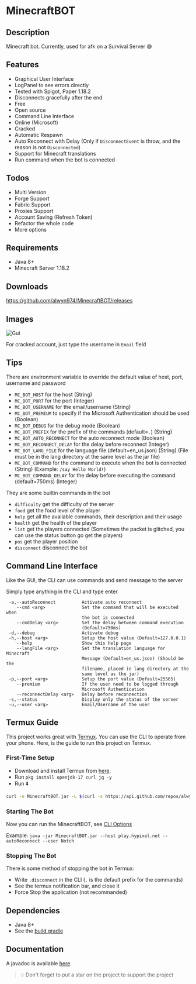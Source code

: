 # MinecraftBOT

## Description

Minecraft bot. Currently, used for afk on a Survival Server 😅

## Features

- Graphical User Interface
- LogPanel to see errors directly
- Tested with Spigot, Paper 1.18.2
- Disconnects gracefully after the end
- Free
- Open source
- Command Line Interface
- Online (Microsoft)
- Cracked
- Automatic Respawn
- Auto Reconnect with Delay (Only if `DisconnectEvent` is throw, and the reason is not `Disconnected`)
- Support for Minecraft translations
- Run command when the bot is connected

## Todos

- Multi Version
- Forge Support
- Fabric Support
- Proxies Support
- Account Saving (Refresh Token)
- Refactor the whole code
- More options

## Requirements

- Java 8+
- Minecraft Server 1.18.2

## Downloads

https://github.com/alwyn974/MinecraftBOT/releases

## Images

![Gui](https://i.imgur.com/ggYkai6.png)

For cracked account, just type the username in `Email` field

## Tips

There are environment variable to override the default value of host, port, username and password
- `MC_BOT_HOST` for the host (String)
- `MC_BOT_PORT` for the port (Integer)
- `MC_BOT_USERNAME` for the email/username (String)
- `MC_BOT_PREMIUM` to specify if the Microsoft Authentication should be used (Boolean)
- `MC_BOT_DEBUG` for the debug mode (Boolean)
- `MC_BOT_PREFIX` for the prefix of the commands (default=`.`) (String)
- `MC_BOT_AUTO_RECONNECT` for the auto reconnect mode (Boolean)
- `MC_BOT_RECONNECT_DELAY` for the delay before reconnect (Integer)
- `MC_BOT_LANG_FILE` for the language file (default=en_us.json) (String) (File must be in the lang directory at the same level as the jar file)
- `MC_BOT_COMMAND` for the command to execute when the bot is connected (String) (Example: `/say Hello World!`)
- `MC_BOT_COMMAND_DELAY` for the delay before executing the command (default=750ms) (Integer)

They are some builtin commands in the bot

- `difficulty` get the difficulty of the server
- `food` get the food level of the player
- `help` get all the available commands, their description and their usage
- `health` get the health of the player
- `list` get the players connected (Sometimes the packet is glitched, you can use the status button go get the players)
- `pos` get the player position
- `disconnect` disconnect the bot

## Command Line Interface

<p> Like the GUI, the CLI can use commands and send message to the server </p>
<p> Simply type anything in the CLI and type enter</p>

```
 -a,--autoReconnect          Activate auto reconnect
    --cmd <arg>              Set the command that will be executed when
                             the bot is connected
    --cmdDelay <arg>         Set the delay between command execution
                             (Default=750ms)
 -d,--debug                  Activate debug
 -h,--host <arg>             Setup the host value (Default=127.0.0.1)
    --help                   Show this help page
    --langFile <arg>         Set the translation language for Minecraft
                             Message (Default=en_us.json) (Should be the
                             filename, placed in lang directory at the
                             same level as the jar)
 -p,--port <arg>             Setup the port value (Default=25565)
    --premium                If the user need to be logged through
                             Microsoft Authentication
    --reconnectDelay <arg>   Delay before reconnection
 -s,--status                 Display only the status of the server
 -u,--user <arg>             Email/Username of the user
```

## Termux Guide

This project works great with [Termux](https://termux.com/). You can use the CLI to operate from your phone. 
Here, is the guide to run this project on Termux. 

### First-Time Setup

* Download and install Termux from [here](https://termux.com/).
* Run `pkg install openjdk-17 curl jq -y`
* Run ⬇️
```bash
curl -o MinecraftBOT.jar -L $(curl -s https://api.github.com/repos/alwyn974/MinecraftBOT/releases/latest | jq -r ".assets[0].browser_download_url")
```

### Starting The Bot

Now you can run the MinecraftBOT, see [CLI Options](https://github.com/alwyn974/MinecraftBOT#command-line-interface)

Example: `java -jar MinecraftBOT.jar --host play.hypixel.net --autoReconnect --user Notch`

### Stopping The Bot

There is some method of stopping the bot in Termux:
- Write `.disconnect` in the CLI (`.` is the default prefix for the commands)
- See the termux notification bar, and close it
- Force Stop the application (not recommanded)

## Dependencies

* Java 8+
* See the [build.gradle](https://github.com/alwyn974/MinecraftBOT/blob/main/build.gradle)

## Documentation

A javadoc is available [here](https://alwyn974.github.io/MinecraftBOT)

> :bulb: Don't forget to put a star on the project to support the project
